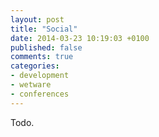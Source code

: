 ```yaml
---
layout: post
title: "Social"
date: 2014-03-23 10:19:03 +0100
published: false
comments: true
categories:
- development
- wetware
- conferences
---
```


Todo.
